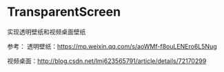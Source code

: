 # TransparentScreen
实现透明壁纸和视频桌面壁纸

参考：
透明壁纸：https://mp.weixin.qq.com/s/aoWMf-f8ouLENEro6L5Nug

视频桌面：http://blog.csdn.net/lmj623565791/article/details/72170299
